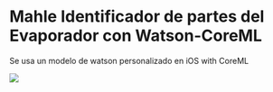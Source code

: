 # Mahle Identificador de partes del Evaporador con Watson-CoreML

Se usa un modelo de watson personalizado en iOS with CoreML

![](https://i.imgur.com/9A0qFCw.png)
